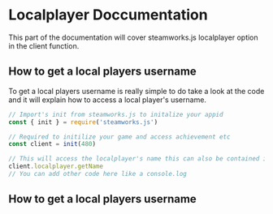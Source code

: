 <h1>Localplayer Doccumentation</h1>
This part of the documentation will cover steamworks.js localplayer option in the client function.
<h2>How to get a local players username</h2>
To get a local players username is really simple to do take a look at the code and it will explain how to access a local player's username.

```javascript
// Import's init from steamworks.js to initalize your appid
const { init } = require('steamworks.js')

// Required to initilize your game and access achievement etc
const client = init(480)

// This will access the localplayer's name this can also be contained in a if statment.
client.localplayer.getName 
// You can add other code here like a console.log
```

<h2>How to get a local players username</h2>
